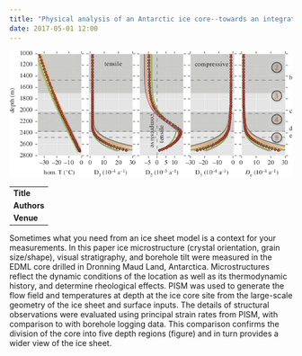 ```yaml
---
title: "Physical analysis of an Antarctic ice core--towards an integration of micro- and macrodynamics of polar ice"
date: 2017-05-01 12:00
---
```


![](/img/applications/weikusatetal2016.png)


||
|-
| **Title** | [Physical analysis of an Antarctic ice core--towards an integration of micro- and macrodynamics of polar ice](http://dx.doi.org/10.1098/rsta.2015.0347) |
| **Authors** | [I. Weikusat](https://www.awi.de/ueber-uns/organisation/mitarbeiter/ilka-weikusat.html) and others |
| **Venue** |  [Philos. Trans. Roy. Soc. A](http://rsta.royalsocietypublishing.org/)  |

Sometimes what you need from an ice sheet model is a context for your measurements. In this paper ice microstructure (crystal orientation, grain size/shape), visual stratigraphy, and borehole tilt were measured in the EDML core drilled in Dronning Maud Land, Antarctica. Microstructures reflect the dynamic conditions of the location as well as its thermodynamic history, and determine rheological effects. PISM was used to generate the flow field and temperatures at depth at the ice core site from the large-scale geometry of the ice sheet and surface inputs. The details of structural observations were evaluated using principal strain rates from PISM, with comparison to with borehole logging data. This comparison confirms the division of the core into five depth regions (figure) and in turn provides a wider view of the ice sheet.

